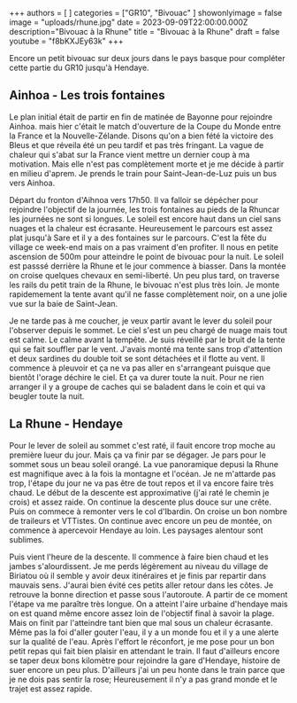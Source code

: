 +++
authors = [ ]
categories = ["GR10", "Bivouac" ]
showonlyimage = false
image = "uploads/rhune.jpg"
date = 2023-09-09T22:00:00.000Z
description="Bivouac à la Rhune"
title = "Bivouac à la Rhune"
draft = false
youtube = "f8bKXJEy63k"
+++

Encore un petit bivouac sur deux jours dans le pays basque pour compléter cette partie du GR10 jusqu'à Hendaye.  

## Ainhoa - Les trois fontaines

Le plan initial était de partir en fin de matinée de Bayonne pour rejoindre Ainhoa. mais hier c'était le match d'ouverture de la Coupe du Monde entre la France et la Nouvelle-Zélande. Disons qu'on a bien fété la victoire des Bleus et que réveila été un peu tardif et pas très fringant. La vague de chaleur qui s'abat sur la France vient mettre un dernier coup à ma motivation. Mais elle n'est pas complètement morte et je me décide à partir en milieu d'aprem. Je prends le train pour Saint-Jean-de-Luz puis un bus vers Ainhoa.

Départ du fronton d'Aihnoa vers 17h50. Il va falloir se dépécher pour rejoindre l'objectif de la journée, les trois fontaines au pieds de la Rhuncar les journées ne sont si longues. Le soleil est encore haut dans un ciel sans nuages et la chaleur est écrasante. Heureusement le parcours est assez plat jusqu'à Sare et il y a des fontaines sur le parcours. C'est la fête du village ce week-end mais on a pas vraiment d'en profiter. Il nous en petite ascension de 500m pour atteindre le point de bivouac pour la nuit. Le soleil est passsé derrière la Rhune et le jour commence à biasser. Dans la montée on croise quelques chevaux en semi-liberté. Un peu plus tard, on traverse les rails du petit train de la Rhune, le bivouac n'est plus très loin. Je monte rapidemement la tente avant qu'il ne fasse complètement noir, on a une jolie vue sur la baie de Saint-Jean.

Je ne tarde pas à me coucher, je veux partir avant le lever du soleil pour l'observer depuis le sommet. Le ciel s'est un peu chargé de nuage mais tout est calme. Le calme avant la tempête. Je suis réveillé par le bruit de la tente qui se fait souffler par le vent. J'avais monté ma tente sans trop d'attention et deux sardines du double toit se sont détachées et il flotte au vent. Il commence à pleuvoir et ça ne va pas aller en s'arrangeant puisque que bientôt l'orage déchire le ciel. Et ça va durer toute la nuit. Pour ne rien arranger il y a groupe de caches qui se baladent dans le coin et qui va beugler toute la nuit. 


## La Rhune - Hendaye

Pour le lever de soleil au sommet c'est raté, il fauit encore trop moche au première lueur du jour. Mais ça va finir par se dégager. Je pars pour le sommet sous un beau soleil orangé. La vue panoramique depusi la Rhune est magnifique avec à la fois la montagne et l'océan. Je ne m'attarde pas trop, l'étape du jour ne va pas être de tout repos et il va encore faire très chaud. Le début de la descente est approximative (j'ai raté le chemin je crois) et assez raide. On continue la descente plus douce sur une crête. Puis on commece à remonter vers le col d'Ibardin. On croise un bon nombre de traileurs et VTTistes. On continue avec encore un peu de montée, on commence à apercevoir Hendaye au loin. Les paysages alentour sont sublimes. 

Puis vient l'heure de la descente. Il commence à faire bien chaud et les jambes s'alourdissent. Je me perds légèrement au niveau du village de Biriatou où il semble y avoir deux itinéraires et je finis par repartir dans mauvais sens. J'aurai bien évité ces petits aller retour dans les côtes. Je retrouve la bonne direction et passe sous l'autoroute. A partir de ce moment l'étape va me paraître très longue. On a atteint l'aire urbaine d'hendaye mais on est quand même encore assez loin de l'objectif final à savoir la plage.  Mais on finit par l'atteindre tant bien que mal sous un chaleur écrasante. Même pas la foi d'aller gouter l'eau, il y a un monde fou et il y a une alerte sur la qualité de l'eau. Après l'effort le réconfort, je me pose pour un bon petit repas qui fait bien plaisir en attendant le train. Il faut d'ailleurs encore se taper deux bons kilomètre pour rejoindre la gare d'Hendaye, histoire de suer encore un peu plus. D'ailleurs j'ai un peu honte dans le train parce que je ne dois pas sentir la rose; Heureusement il n'y a pas grand monde et le trajet est assez rapide.